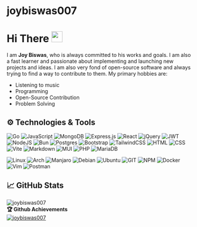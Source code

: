# joybiswas007

<!--
**joybiswas007/joybiswas007** is a ✨ _special_ ✨ repository because its `README.md` (this file) appears on your GitHub profile.

Here are some ideas to get you started:

- 🔭 I’m currently working on some sekret projects
- 🌱 I’m currently learning Go and P
- 👯 I’m looking to collaborate on ...
- 🤔 I’m looking for help with ...
- 💬 Ask me about ...
- 📫 How to reach me: ...
- 😄 Pronouns: ...
- ⚡ Fun fact: ...
-->

# Hi There <img src="https://i.imgur.com/GNz3qCl.gif" width="30px">
I am **Joy Biswas**, who is always committed to his works and goals. I am also a fast learner and passionate about implementing and launching new projects and ideas. I am also very fond of open-source software and always trying to find a way to contribute to them.
My primary hobbies are:
- Listening to music
- Programming
- Open-Source Contribution
- Problem Solving

## ⚙️ Technologies & Tools
![Go](https://img.shields.io/badge/go-%2300ADD8.svg?style=for-the-badge&logo=go&logoColor=white)
![JavaScript](https://img.shields.io/badge/javascript-%23323330.svg?style=for-the-badge&logo=javascript&logoColor=%23F7DF1E)
![MongoDB](https://img.shields.io/badge/MongoDB-%234ea94b.svg?style=for-the-badge&logo=mongodb&logoColor=white)
![Express.js](https://img.shields.io/badge/express.js-%23404d59.svg?style=for-the-badge&logo=express&logoColor=%2361DAFB)
![React](https://img.shields.io/badge/react-%2320232a.svg?style=for-the-badge&logo=react&logoColor=%2361DAFB)
![jQuery](https://img.shields.io/badge/jquery-%230769AD.svg?style=for-the-badge&logo=jquery&logoColor=white)
![JWT](https://img.shields.io/badge/JWT-black?style=for-the-badge&logo=JSON%20web%20tokens)
![NodeJS](https://img.shields.io/badge/node.js-6DA55F?style=for-the-badge&logo=node.js&logoColor=white)
![Bun](https://img.shields.io/badge/Bun-%23000000.svg?style=for-the-badge&logo=bun&logoColor=white)
![Postgres](https://img.shields.io/badge/postgres-%23316192.svg?style=for-the-badge&logo=postgresql&logoColor=white)
![Bootstrap](https://img.shields.io/badge/Bootstrap-563D7C?style=for-the-badge&logo=bootstrap&logoColor=white)
![TailwindCSS](https://img.shields.io/badge/tailwindcss-%2338B2AC.svg?style=for-the-badge&logo=tailwind-css&logoColor=white)
![HTML](https://img.shields.io/badge/html5-%3776AB.svg?style=for-the-badge&logo=html5&logoColor=white&color=E34F26)
![CSS](https://img.shields.io/badge/css3-%1572B6.svg?style=for-the-badge&logo=css3&logoColor=white&color=1572B6)
![Vite](https://img.shields.io/badge/vite-%23646CFF.svg?style=for-the-badge&logo=vite&logoColor=white)
![Markdown](https://img.shields.io/badge/markdown-%23000000.svg?style=for-the-badge&logo=markdown&logoColor=white)
![MUI](https://img.shields.io/badge/MUI-%230081CB.svg?style=for-the-badge&logo=mui&logoColor=white)
![PHP](https://img.shields.io/badge/php-%777BB4.svg?style=for-the-badge&logo=php&logoColor=white&color=777BB4)
![MariaDB](https://img.shields.io/badge/MariaDB-003545?style=for-the-badge&logo=mariadb&logoColor=white)

![Linux](https://img.shields.io/badge/linux-%FCC624.svg?style=for-the-badge&logo=linux&logoColor=black&color=FCC624)
![Arch](https://img.shields.io/badge/Arch%20Linux-1793D1?logo=arch-linux&logoColor=fff&style=for-the-badge)
![Manjaro](https://img.shields.io/badge/Manjaro-35BF5C?style=for-the-badge&logo=Manjaro&logoColor=white)
![Debian](https://img.shields.io/badge/Debian-D70A53?style=for-the-badge&logo=debian&logoColor=white)
![Ubuntu](https://img.shields.io/badge/Ubuntu-E95420?style=for-the-badge&logo=ubuntu&logoColor=white)
![GIT](https://img.shields.io/badge/git-%3776AB.svg?style=for-the-badge&logo=git&logoColor=white&color=F05032)
![NPM](https://img.shields.io/badge/NPM-%23CB3837.svg?style=for-the-badge&logo=npm&logoColor=white)
![Docker](https://img.shields.io/badge/docker-%230db7ed.svg?style=for-the-badge&logo=docker&logoColor=white)
![Vim](https://img.shields.io/badge/VIM-%2311AB00.svg?style=for-the-badge&logo=vim&logoColor=white)
![Postman](https://img.shields.io/badge/Postman-FF6C37?style=for-the-badge&logo=postman&logoColor=white)


## &#x1f4c8; GitHub Stats
<img src="https://github-readme-streak-stats.herokuapp.com/?user=joybiswas007&theme=black-ice&hide_border=true&stroke=0000&background=0D1117&ring=e05397&fire=e05397&currStreakLabel=e05397" alt="joybiswas007" />

<summary><b>🏆 Github Achievements</b></summary>
<a href="https://github.com/joybiswas007"><img src="https://github-profile-trophy.vercel.app/?username=joybiswas007&margin-w=5&theme=radical" alt="joybiswas007" /></a>

<br>
